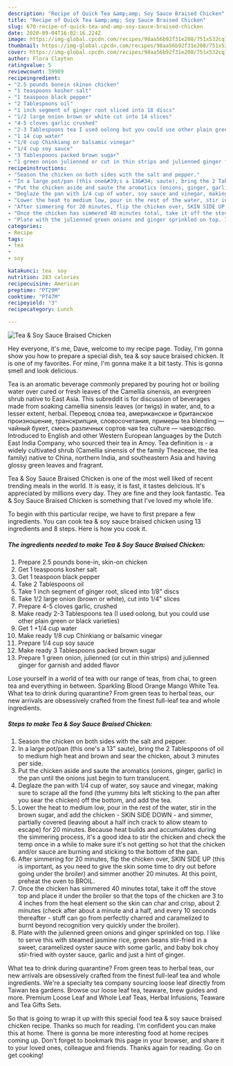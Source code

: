 ```yaml
---
description: "Recipe of Quick Tea &amp;amp; Soy Sauce Braised Chicken"
title: "Recipe of Quick Tea &amp;amp; Soy Sauce Braised Chicken"
slug: 670-recipe-of-quick-tea-and-amp-soy-sauce-braised-chicken
date: 2020-09-04T16:02:16.224Z
image: https://img-global.cpcdn.com/recipes/98aa56b92f31e208/751x532cq70/tea-soy-sauce-braised-chicken-recipe-main-photo.jpg
thumbnail: https://img-global.cpcdn.com/recipes/98aa56b92f31e208/751x532cq70/tea-soy-sauce-braised-chicken-recipe-main-photo.jpg
cover: https://img-global.cpcdn.com/recipes/98aa56b92f31e208/751x532cq70/tea-soy-sauce-braised-chicken-recipe-main-photo.jpg
author: Flora Clayton
ratingvalue: 5
reviewcount: 39989
recipeingredient:
- "2.5 pounds bonein skinon chicken"
- "1 teaspoons kosher salt"
- "1 teaspoon black pepper"
- "2 Tablespoons oil"
- "1 inch segment of ginger root sliced into 18 discs"
- "1/2 large onion brown or white cut into 14 slices"
- "4-5 cloves garlic crushed"
- "2-3 Tablespoons tea I used oolong but you could use other plain green or black varieties"
- "1 14 cup water"
- "1/8 cup Chinkiang or balsamic vinegar"
- "1/4 cup soy sauce"
- "3 Tablespoons packed brown sugar"
- "1 green onion julienned or cut in thin strips and julienned ginger for garnish and added flavor"
recipeinstructions:
- "Season the chicken on both sides with the salt and pepper."
- "In a large pot/pan (this one&#39;s a 13&#34; saute), bring the 2 Tablespoons of oil to medium high heat and brown and sear the chicken, about 3 minutes per side."
- "Put the chicken aside and saute the aromatics (onions, ginger, garlic) in the pan until the onions just begin to turn translucent."
- "Deglaze the pan with 1/4 cup of water, soy sauce and vinegar, making sure to scrape all the fond (the yummy bits left sticking to the pan after you sear the chicken) off the bottom, and add the tea."
- "Lower the heat to medium low, pour in the rest of the water, stir in the brown sugar, and add the chicken - SKIN SIDE DOWN - and simmer, partially covered (leaving about a half inch crack to allow steam to escape) for 20 minutes. Because heat builds and accumulates during the simmering process, it&#39;s a good idea to stir the chicken and check the temp once in a while to make sure it&#39;s not getting so hot that the chicken and/or sauce are burning and sticking to the bottom of the pan."
- "After simmering for 20 minutes, flip the chicken over, SKIN SIDE UP (this is important, as you need to give the skin some time to dry out before going under the broiler) and simmer another 20 minutes. At this point, preheat the oven to BROIL."
- "Once the chicken has simmered 40 minutes total, take it off the stove top and place it under the broiler so that the tops of the chicken are 3 to 4 inches from the heat element so the skin can char and crisp, about 2 minutes (check after about a minute and a half, and every 10 seconds thereafter - stuff can go from perfectly charred and caramelized to burnt beyond recognition very quickly under the broiler)."
- "Plate with the julienned green onions and ginger sprinkled on top. I like to serve this with steamed jasmine rice, green beans stir-fried in a sweet, caramelized oyster sauce with some garlic, and baby bok choy stir-fried with oyster sauce, garlic and just a hint of ginger."
categories:
- Recipe
tags:
- tea
- 
- soy

katakunci: tea  soy 
nutrition: 283 calories
recipecuisine: American
preptime: "PT29M"
cooktime: "PT47M"
recipeyield: "3"
recipecategory: Lunch

---
```



![Tea &amp; Soy Sauce Braised Chicken](https://img-global.cpcdn.com/recipes/98aa56b92f31e208/751x532cq70/tea-soy-sauce-braised-chicken-recipe-main-photo.jpg)

Hey everyone, it's me, Dave, welcome to my recipe page. Today, I'm gonna show you how to prepare a special dish, tea &amp; soy sauce braised chicken. It is one of my favorites. For mine, I'm gonna make it a bit tasty. This is gonna smell and look delicious.

Tea is an aromatic beverage commonly prepared by pouring hot or boiling water over cured or fresh leaves of the Camellia sinensis, an evergreen shrub native to East Asia. This subreddit is for discussion of beverages made from soaking camellia sinensis leaves (or twigs) in water, and, to a lesser extent, herbal. Перевод слова tea, американское и британское произношение, транскрипция, словосочетания, примеры tea blending — чайный букет, смесь различных сортов чая tea culture — чаеводство. Introduced to English and other Western European languages by the Dutch East India Company, who sourced their tea in Amoy. Tea definition is - a widely cultivated shrub (Camellia sinensis of the family Theaceae, the tea family) native to China, northern India, and southeastern Asia and having glossy green leaves and fragrant.

Tea &amp; Soy Sauce Braised Chicken is one of the most well liked of recent trending meals in the world. It is easy, it is fast, it tastes delicious. It's appreciated by millions every day. They are fine and they look fantastic. Tea &amp; Soy Sauce Braised Chicken is something that I've loved my whole life.


To begin with this particular recipe, we have to first prepare a few ingredients. You can cook tea &amp; soy sauce braised chicken using 13 ingredients and 8 steps. Here is how you cook it.

<!--inarticleads1-->

##### The ingredients needed to make Tea &amp; Soy Sauce Braised Chicken:

1. Prepare 2.5 pounds bone-in, skin-on chicken
1. Get 1 teaspoons kosher salt
1. Get 1 teaspoon black pepper
1. Take 2 Tablespoons oil
1. Take 1 inch segment of ginger root, sliced into 1/8&#34; discs
1. Take 1/2 large onion (brown or white), cut into 1/4&#34; slices
1. Prepare 4-5 cloves garlic, crushed
1. Make ready 2-3 Tablespoons tea (I used oolong, but you could use other plain green or black varieties)
1. Get 1 +1/4 cup water
1. Make ready 1/8 cup Chinkiang or balsamic vinegar
1. Prepare 1/4 cup soy sauce
1. Make ready 3 Tablespoons packed brown sugar
1. Prepare 1 green onion, julienned (or cut in thin strips) and julienned ginger for garnish and added flavor


Lose yourself in a world of tea with our range of teas, from chai, to green tea and everything in between. Sparkling Blood Orange Mango White Tea. What tea to drink during quarantine? From green teas to herbal teas, our new arrivals are obsessively crafted from the finest full-leaf tea and whole ingredients. 

<!--inarticleads2-->

##### Steps to make Tea &amp; Soy Sauce Braised Chicken:

1. Season the chicken on both sides with the salt and pepper.
1. In a large pot/pan (this one&#39;s a 13&#34; saute), bring the 2 Tablespoons of oil to medium high heat and brown and sear the chicken, about 3 minutes per side.
1. Put the chicken aside and saute the aromatics (onions, ginger, garlic) in the pan until the onions just begin to turn translucent.
1. Deglaze the pan with 1/4 cup of water, soy sauce and vinegar, making sure to scrape all the fond (the yummy bits left sticking to the pan after you sear the chicken) off the bottom, and add the tea.
1. Lower the heat to medium low, pour in the rest of the water, stir in the brown sugar, and add the chicken - SKIN SIDE DOWN - and simmer, partially covered (leaving about a half inch crack to allow steam to escape) for 20 minutes. Because heat builds and accumulates during the simmering process, it&#39;s a good idea to stir the chicken and check the temp once in a while to make sure it&#39;s not getting so hot that the chicken and/or sauce are burning and sticking to the bottom of the pan.
1. After simmering for 20 minutes, flip the chicken over, SKIN SIDE UP (this is important, as you need to give the skin some time to dry out before going under the broiler) and simmer another 20 minutes. At this point, preheat the oven to BROIL.
1. Once the chicken has simmered 40 minutes total, take it off the stove top and place it under the broiler so that the tops of the chicken are 3 to 4 inches from the heat element so the skin can char and crisp, about 2 minutes (check after about a minute and a half, and every 10 seconds thereafter - stuff can go from perfectly charred and caramelized to burnt beyond recognition very quickly under the broiler).
1. Plate with the julienned green onions and ginger sprinkled on top. I like to serve this with steamed jasmine rice, green beans stir-fried in a sweet, caramelized oyster sauce with some garlic, and baby bok choy stir-fried with oyster sauce, garlic and just a hint of ginger.


What tea to drink during quarantine? From green teas to herbal teas, our new arrivals are obsessively crafted from the finest full-leaf tea and whole ingredients. We&#39;re a specialty tea company sourcing loose leaf directly from Taiwan tea gardens. Browse our loose leaf tea, teaware, brew guides and more. Premium Loose Leaf and Whole Leaf Teas, Herbal Infusions, Teaware and Tea Gifts Sets. 

So that is going to wrap it up with this special food tea &amp; soy sauce braised chicken recipe. Thanks so much for reading. I'm confident you can make this at home. There is gonna be more interesting food at home recipes coming up. Don't forget to bookmark this page in your browser, and share it to your loved ones, colleague and friends. Thanks again for reading. Go on get cooking!
